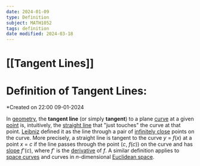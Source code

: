 ```yaml
---
date: 2024-01-09
type: Definition
subject: MATH1052
tags: definition
date modified: 2024-03-18
---
```


# [[Tangent Lines]]

# Definition of Tangent Lines:
*Created on 22:00 09-01-2024


In [geometry](https://en.wikipedia.org/wiki/Geometry "Geometry"), the **tangent line** (or simply **tangent**) to a plane [curve](https://en.wikipedia.org/wiki/Curve "Curve") at a given [point](https://en.wikipedia.org/wiki/Point_(geometry) "Point (geometry)") is, intuitively, the [straight line](https://en.wikipedia.org/wiki/Straight_line "Straight line") that "just touches" the curve at that point. [Leibniz](https://en.wikipedia.org/wiki/Leibniz "Leibniz") defined it as the line through a pair of [infinitely close](https://en.wikipedia.org/wiki/Infinitesimal "Infinitesimal") points on the curve. More precisely, a straight line is tangent to the curve _y_ = _f_(_x_) at a point _x_ = _c_ if the line passes through the point (_c_, _f_(_c_)) on the curve and has [slope](https://en.wikipedia.org/wiki/Slope "Slope") _f_'(_c_), where _f_' is the [derivative](https://en.wikipedia.org/wiki/Derivative "Derivative") of _f_. A similar definition applies to [space curves](https://en.wikipedia.org/wiki/Space_curve "Space curve") and curves in _n_-dimensional [Euclidean space](https://en.wikipedia.org/wiki/Euclidean_space "Euclidean space").

